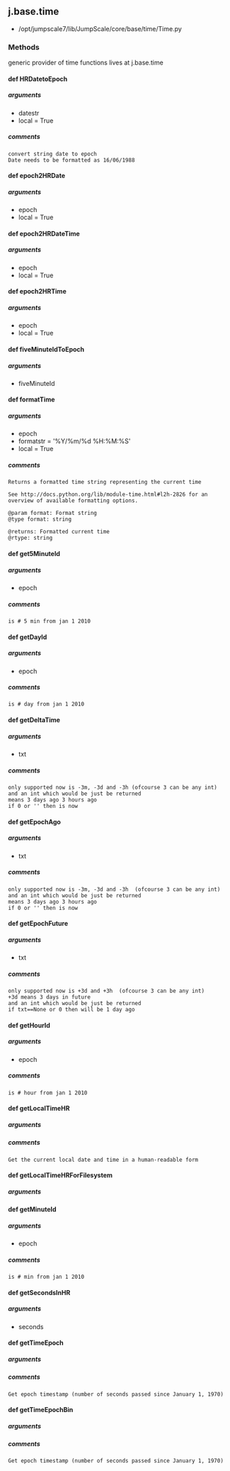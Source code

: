 <!-- toc -->
## j.base.time

- /opt/jumpscale7/lib/JumpScale/core/base/time/Time.py

### Methods

generic provider of time functions
lives at j.base.time

#### def HRDatetoEpoch 

##### arguments

- datestr
- local = True

##### comments

```
convert string date to epoch
Date needs to be formatted as 16/06/1988

```

#### def epoch2HRDate 

##### arguments

- epoch
- local = True

#### def epoch2HRDateTime 

##### arguments

- epoch
- local = True

#### def epoch2HRTime 

##### arguments

- epoch
- local = True

#### def fiveMinuteIdToEpoch 

##### arguments

- fiveMinuteId

#### def formatTime 

##### arguments

- epoch
- formatstr = '%Y/%m/%d %H:%M:%S'
- local = True

##### comments

```
Returns a formatted time string representing the current time

See http://docs.python.org/lib/module-time.html#l2h-2826 for an
overview of available formatting options.

@param format: Format string
@type format: string

@returns: Formatted current time
@rtype: string

```

#### def get5MinuteId 

##### arguments

- epoch

##### comments

```
is # 5 min from jan 1 2010

```

#### def getDayId 

##### arguments

- epoch

##### comments

```
is # day from jan 1 2010

```

#### def getDeltaTime 

##### arguments

- txt

##### comments

```
only supported now is -3m, -3d and -3h (ofcourse 3 can be any int)
and an int which would be just be returned
means 3 days ago 3 hours ago
if 0 or '' then is now

```

#### def getEpochAgo 

##### arguments

- txt

##### comments

```
only supported now is -3m, -3d and -3h  (ofcourse 3 can be any int)
and an int which would be just be returned
means 3 days ago 3 hours ago
if 0 or '' then is now

```

#### def getEpochFuture 

##### arguments

- txt

##### comments

```
only supported now is +3d and +3h  (ofcourse 3 can be any int)
+3d means 3 days in future
and an int which would be just be returned
if txt==None or 0 then will be 1 day ago

```

#### def getHourId 

##### arguments

- epoch

##### comments

```
is # hour from jan 1 2010

```

#### def getLocalTimeHR 

##### arguments

##### comments

```
Get the current local date and time in a human-readable form

```

#### def getLocalTimeHRForFilesystem 

##### arguments

#### def getMinuteId 

##### arguments

- epoch

##### comments

```
is # min from jan 1 2010

```

#### def getSecondsInHR 

##### arguments

- seconds

#### def getTimeEpoch 

##### arguments

##### comments

```
Get epoch timestamp (number of seconds passed since January 1, 1970)

```

#### def getTimeEpochBin 

##### arguments

##### comments

```
Get epoch timestamp (number of seconds passed since January 1, 1970)

```

